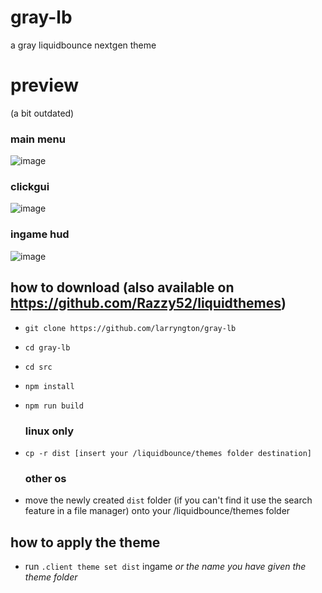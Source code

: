 # gray-lb
a gray liquidbounce nextgen theme

# preview
(a bit outdated)
### main menu
![image](https://github.com/larryngton/gray-lb/assets/143325613/bb45fe8e-a635-49b6-97ac-f892ef9af322)

### clickgui
![image](https://github.com/larryngton/gray-lb/assets/143325613/b064a75f-3d96-4390-9d6d-4b0f4b48eee2)

### ingame hud
![image](https://github.com/larryngton/gray-lb/assets/143325613/8216d303-5cfd-48ad-b879-db012b4dea67)


## how to download (also available on https://github.com/Razzy52/liquidthemes)
  - `git clone https://github.com/larryngton/gray-lb`
  - `cd gray-lb`
  - `cd src`
  - `npm install`
  - `npm run build`
    
    ### linux only
  - `cp -r dist [insert your /liquidbounce/themes folder destination]`
    
    ### other os
  - move the newly created `dist` folder (if you can't find it use the search feature in a file manager) onto your /liquidbounce/themes folder

## how to apply the theme
  - run `.client theme set dist` ingame *or the name you have given the theme folder*
